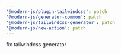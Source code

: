 ```yaml
---
'@modern-js/plugin-tailwindcss': patch
'@modern-js/generator-common': patch
'@modern-js/tailwindcss-generator': patch
'@modern-js/new-action': patch
---
```


fix tailwindcss generator
